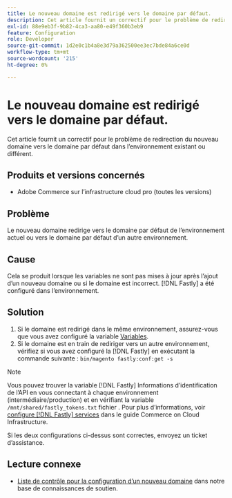 ```yaml
---
title: Le nouveau domaine est redirigé vers le domaine par défaut.
description: Cet article fournit un correctif pour le problème de redirection du nouveau domaine vers le domaine par défaut dans l’environnement existant ou différent.
exl-id: 88e9eb3f-9b82-4ca3-aa80-e49f360b3eb9
feature: Configuration
role: Developer
source-git-commit: 1d2e0c1b4a8e3d79a362500ee3ec7bde84a6ce0d
workflow-type: tm+mt
source-wordcount: '215'
ht-degree: 0%

---
```


# Le nouveau domaine est redirigé vers le domaine par défaut.

Cet article fournit un correctif pour le problème de redirection du nouveau domaine vers le domaine par défaut dans l’environnement existant ou différent.

## Produits et versions concernés

* Adobe Commerce sur l’infrastructure cloud pro (toutes les versions)

## Problème

Le nouveau domaine redirige vers le domaine par défaut de l’environnement actuel ou vers le domaine par défaut d’un autre environnement.

## Cause

Cela se produit lorsque les variables ne sont pas mises à jour après l’ajout d’un nouveau domaine ou si le domaine est incorrect. [!DNL Fastly] a été configuré dans l’environnement.

## Solution

1. Si le domaine est redirigé dans le même environnement, assurez-vous que vous avez configuré la variable [Variables](https://experienceleague.adobe.com/docs/commerce-cloud-service/user-guide/configure-store/multiple-sites.html#modify-variables).
1. Si le domaine est en train de rediriger vers un autre environnement, vérifiez si vous avez configuré la [!DNL Fastly] en exécutant la commande suivante : `bin/magento fastly:conf:get -s`

>[!NOTE]
>
>Vous pouvez trouver la variable [!DNL Fastly] Informations d’identification de l’API en vous connectant à chaque environnement (intermédiaire/production) et en vérifiant la variable `/mnt/shared/fastly_tokens.txt` fichier . Pour plus d’informations, voir [configure [!DNL Fastly] services](https://experienceleague.adobe.com/docs/commerce-cloud-service/user-guide/cdn/setup-fastly/fastly-configuration.html) dans le guide Commerce on Cloud Infrastructure.

Si les deux configurations ci-dessus sont correctes, envoyez un ticket d’assistance.

## Lecture connexe

* [Liste de contrôle pour la configuration d’un nouveau domaine](https://experienceleague.adobe.com/docs/commerce-knowledge-base/kb/how-to/checklist-for-setting-up-a-new-domain.html) dans notre base de connaissances de soutien.
